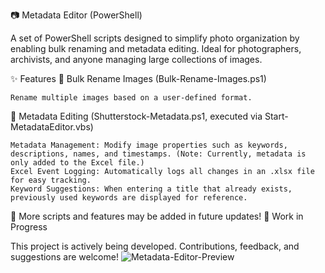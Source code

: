 📷 Metadata Editor (PowerShell)

A set of PowerShell scripts designed to simplify photo organization by enabling bulk renaming and metadata editing. Ideal for photographers, archivists, and anyone managing large collections of images.

✨ Features
🔄 Bulk Rename Images (Bulk-Rename-Images.ps1)

    Rename multiple images based on a user-defined format.

📝 Metadata Editing (Shutterstock-Metadata.ps1, executed via Start-MetadataEditor.vbs)

    Metadata Management: Modify image properties such as keywords, descriptions, names, and timestamps. (Note: Currently, metadata is only added to the Excel file.)
    Excel Event Logging: Automatically logs all changes in an .xlsx file for easy tracking.
    Keyword Suggestions: When entering a title that already exists, previously used keywords are displayed for reference.

📌 More scripts and features may be added in future updates!
🚧 Work in Progress

This project is actively being developed. Contributions, feedback, and suggestions are welcome!
![Metadata-Editor-Preview](https://github.com/user-attachments/assets/a43f93dd-15ce-4182-ac89-b5f7eef3b28e)
